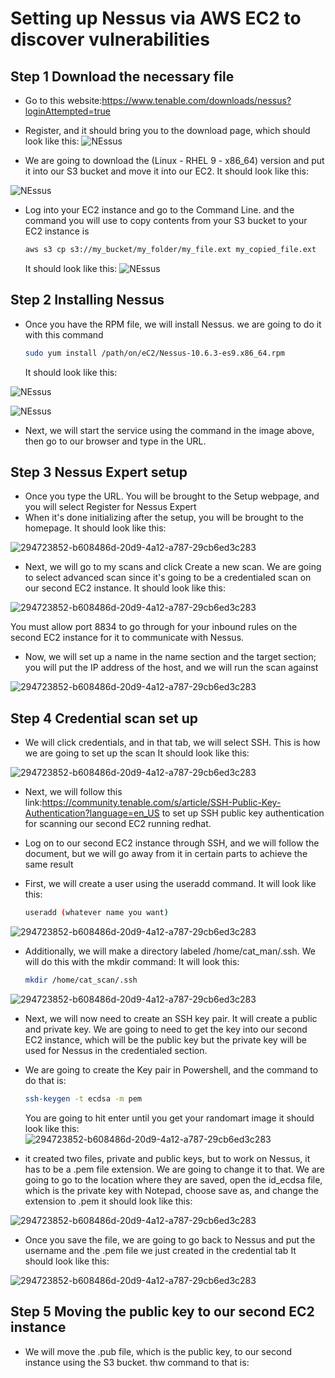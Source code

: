 # Setting up Nessus via AWS EC2 to discover vulnerabilities

## Step 1 Download the necessary file
- Go to this website:https://www.tenable.com/downloads/nessus?loginAttempted=true
- Register, and it should bring you to the download page, which should look like this:
![NEssus ](https://github.com/Jec-Ooro/AWSCloudJourney/assets/32017967/4f82fc49-5ce9-424d-8698-dad773f3f737)

- We are going to download the (Linux - RHEL 9 - x86_64) version and put it into our S3 bucket and 
  move it into our EC2. It should look like this:

![NEssus ](https://github.com/Jec-Ooro/AWSCloudJourney/assets/32017967/f0ae0258-43f2-4604-82e3-779f0b7f4a3c)

- Log into your EC2 instance and go to the Command Line. and the command you will use to copy contents
  from your S3 bucket to your EC2 instance is
  ```sh
  aws s3 cp s3://my_bucket/my_folder/my_file.ext my_copied_file.ext
  ```
  It should look like this:
![NEssus ](https://github.com/Jec-Ooro/AWSCloudJourney/assets/32017967/dfbb130f-4f66-484a-83ef-1340df854eab)

## Step 2 Installing Nessus

- Once you have the RPM file, we will install Nessus. we are going to do it with this command
  ```sh
  sudo yum install /path/on/eC2/Nessus-10.6.3-es9.x86_64.rpm
  ```
  It should look like this:

![NEssus ](https://github.com/Jec-Ooro/AWSCloudJourney/assets/32017967/a0cc55fa-1602-418c-8533-c79d14011394)

![NEssus ](https://github.com/Jec-Ooro/AWSCloudJourney/assets/32017967/47f39dd7-b8ad-42a5-83b6-d8627b3b3a4f)

- Next, we will start the service using the command in the image above, then go to our browser and type in the URL.
  
## Step 3 Nessus Expert setup

- Once you type the URL. You will be brought to the Setup webpage, and you will select Register for Nessus Expert
- When it's done initializing after the setup, you will be brought to the homepage. It should look like this:

![294723852-b608486d-20d9-4a12-a787-29cb6ed3c283](https://github.com/Jec-Ooro/AWSCloudJourney/assets/32017967/841fb3b1-0c91-4db4-97a7-a6d0900a11b5)

- Next, we will go to my scans and click Create a new scan. We are going to select advanced scan since it's going to be a credentialed scan on our second
  EC2 instance. It should look like this: 

![294723852-b608486d-20d9-4a12-a787-29cb6ed3c283](https://github.com/Jec-Ooro/AWSCloudJourney/assets/32017967/da120602-1d1a-45fb-aa37-094f0d8a5ddc)

You must allow port 8834 to go through for your inbound rules on the second EC2 instance for it to communicate with Nessus.
  
- Now, we will set up a name in the name section and the target section; you will put the IP address of the host, and we will run the scan against  

![294723852-b608486d-20d9-4a12-a787-29cb6ed3c283](https://github.com/Jec-Ooro/AWSCloudJourney/assets/32017967/a0844a9b-1525-446c-a1bd-32e9b76f5ba1)

## Step 4 Credential scan set up 

- We will click credentials, and in that tab, we will select SSH. This is how we are going to set up the scan
  It should look like this:  

![294723852-b608486d-20d9-4a12-a787-29cb6ed3c283](https://github.com/Jec-Ooro/AWSCloudJourney/assets/32017967/e5dcfc25-991d-47f9-aa00-d462e7489a7f)

- Next, we will follow this link:https://community.tenable.com/s/article/SSH-Public-Key-Authentication?language=en_US
  to set up SSH public key authentication for scanning our second EC2 running redhat.

- Log on to our second EC2 instance through SSH, and we will follow the document, but we will go away from it in certain parts to achieve the same result
- First, we will create a user using the useradd command. It will look like this:
  ```sh
  useradd (whatever name you want)
  ```
![294723852-b608486d-20d9-4a12-a787-29cb6ed3c283](https://github.com/Jec-Ooro/AWSCloudJourney/assets/32017967/bd2cee6e-8c33-46e8-b520-b6c670f55fdb)

- Additionally, we will make a directory labeled /home/cat_man/.ssh. We will do this with the mkdir command:
  It will look this:
  ```sh
  mkdir /home/cat_scan/.ssh
  ```
![294723852-b608486d-20d9-4a12-a787-29cb6ed3c283](https://github.com/Jec-Ooro/AWSCloudJourney/assets/32017967/c5055c32-e565-49f9-b306-900c9695e1e8)

- Next, we will now need to create an SSH key pair. It will create a public and private key. We are going to need to get the key into our second EC2 instance, which will be the public key
  but the private key will be used for Nessus in the credentialed section.

- We are going to create the Key pair in Powershell, and the command to do that is:
  ```sh
  ssh-keygen -t ecdsa -m pem
  ```
  You are going to hit enter until you get your randomart image it should look like this:
![294723852-b608486d-20d9-4a12-a787-29cb6ed3c283](https://github.com/Jec-Ooro/AWSCloudJourney/assets/32017967/9ffd3a95-f4de-4f48-bf69-5906435b0e20)

- it created two files, private and public keys, but to work on Nessus, it has to be a .pem file extension. We are going to change it to that.
  We are going to go to the location where they are saved, open the id_ecdsa file, which is the private key with Notepad, choose save as, and change the extension
  to .pem it should look like this:

![294723852-b608486d-20d9-4a12-a787-29cb6ed3c283](https://github.com/Jec-Ooro/AWSCloudJourney/assets/32017967/fdf146ad-bf28-4d43-b619-eebeeb1926ff)

- Once you save the file, we are going to go back to Nessus and put the username and the .pem file we just created in the credential tab
  It should look like this:

![294723852-b608486d-20d9-4a12-a787-29cb6ed3c283](https://github.com/Jec-Ooro/AWSCloudJourney/assets/32017967/f234db8b-6579-4c3a-8aef-36070d88725e)

## Step 5 Moving the public key to our second EC2 instance

- We will move the .pub file, which is the public key, to our second instance using the S3 bucket.
  thw command to that is: 
   
  




  
  



   
  

  
  


   
